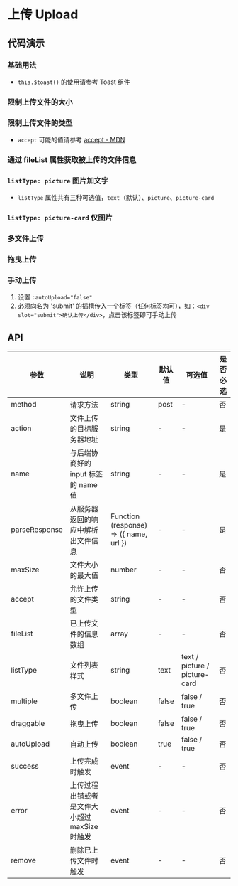# 上传 Upload

## 代码演示

### 基础用法

- `this.$toast()` 的使用请参考 Toast 组件

<ClientOnly>
  <demo-upload-1 />
</ClientOnly>

### 限制上传文件的大小

<ClientOnly>
  <demo-upload-2 />
</ClientOnly>

### 限制上传文件的类型

- `accept` 可能的值请参考 [accept - MDN](https://developer.mozilla.org/en-US/docs/Web/HTML/Element/input/file#accept)

<ClientOnly>
  <demo-upload-3 />
</ClientOnly>

### 通过 fileList 属性获取被上传的文件信息

<ClientOnly>
  <demo-upload-4 />
</ClientOnly>

### `listType: picture` 图片加文字

- `listType` 属性共有三种可选值，`text`（默认）、`picture`、`picture-card`

<ClientOnly>
  <demo-upload-5 />
</ClientOnly>

### `listType: picture-card` 仅图片

<ClientOnly>
  <demo-upload-6 />
</ClientOnly>

### 多文件上传

<ClientOnly>
  <demo-upload-7 />
</ClientOnly>

### 拖曳上传

<ClientOnly>
  <demo-upload-8 />
</ClientOnly>

### 手动上传

1. 设置 `:autoUpload="false"`
2. 必须向名为 'submit' 的插槽传入一个标签（任何标签均可），如：`<div slot="submit">确认上传</div>`，点击该标签即可手动上传

<ClientOnly>
  <demo-upload-9 />
</ClientOnly>

## API

| 参数          | 说明                                          | 类型                                   | 默认值 | 可选值                        | 是否必选 |
| ------------- | --------------------------------------------- | -------------------------------------- | ------ | ----------------------------- | -------- |
| method        | 请求方法                                      | string                                 | post   | -                             | 否       |
| action        | 文件上传的目标服务器地址                      | string                                 | -      | -                             | 是       |
| name          | 与后端协商好的 input 标签的 name 值           | string                                 | -      | -                             | 是       |
| parseResponse | 从服务器返回的响应中解析出文件信息            | Function (response) => ({ name, url }) | -      | -                             | 是       |
| maxSize       | 文件大小的最大值                              | number                                 | -      | -                             | 否       |
| accept        | 允许上传的文件类型                            | string                                 | -      | -                             | 否       |
| fileList      | 已上传文件的信息数组                          | array                                  | -      | -                             | 否       |
| listType      | 文件列表样式                                  | string                                 | text   | text / picture / picture-card | 否       |
| multiple      | 多文件上传                                    | boolean                                | false  | false / true                  | 否       |
| draggable     | 拖曳上传                                      | boolean                                | false  | false / true                  | 否       |
| autoUpload    | 自动上传                                      | boolean                                | true   | false / true                  | 否       |
| success       | 上传完成时触发                                | event                                  | -      | -                             | 否       |
| error         | 上传过程出错或者是文件大小超过 maxSize 时触发 | event                                  | -      | -                             | 否       |
| remove        | 删除已上传文件时触发                          | event                                  | -      | -                             | 否       |
